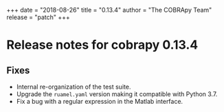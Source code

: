 +++
date = "2018-08-26"
title = "0.13.4"
author = "The COBRApy Team"
release = "patch"
+++

# Release notes for cobrapy 0.13.4

## Fixes

* Internal re-organization of the test suite.
* Upgrade the `ruamel.yaml` version making it compatible with Python 3.7.
* Fix a bug with a regular expression in the Matlab interface.
